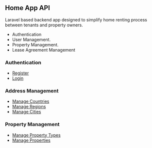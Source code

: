 ## Home App API

Laravel based backend app designed to simplify home renting process between tenants and property owners.
- Authentication
- User Management.
- Property Management.
- Lease Agreement Management

### Authentication
- <a href="https://github.com/Efode-r2d2/home-app-api/blob/main/api_docs/v1/register.md">Register</a>
- <a href="https://github.com/Efode-r2d2/home-app-api/blob/main/api_docs/v1/login.md">Login</a>
### Address Management
- <a href="https://github.com/Efode-r2d2/home-app-api/blob/main/api_docs/v1/country.md">Manage Countries</a>
- <a href="https://github.com/Efode-r2d2/home-app-api/blob/main/api_docs/v1/region.md">Manage Regions</a>
- <a href="https://github.com/Efode-r2d2/home-app-api/blob/main/api_docs/v1/city.md">Manage Cities</a>

###  Property Management
- <a href="https://github.com/Efode-r2d2/home-app-api/blob/main/api_docs/v1/property_type.md">Manage Property Types</a>
- <a href="https://github.com/Efode-r2d2/home-app-api/blob/main/api_docs/v1/property.md">Manage Properties</a>


